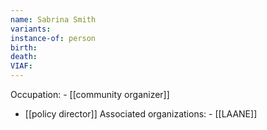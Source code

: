 ```yaml
---
name: Sabrina Smith
variants: 
instance-of: person
birth: 
death: 
VIAF: 
---
```

Occupation: - [[community organizer]]
- [[policy director]]
Associated organizations: - [[LAANE]]